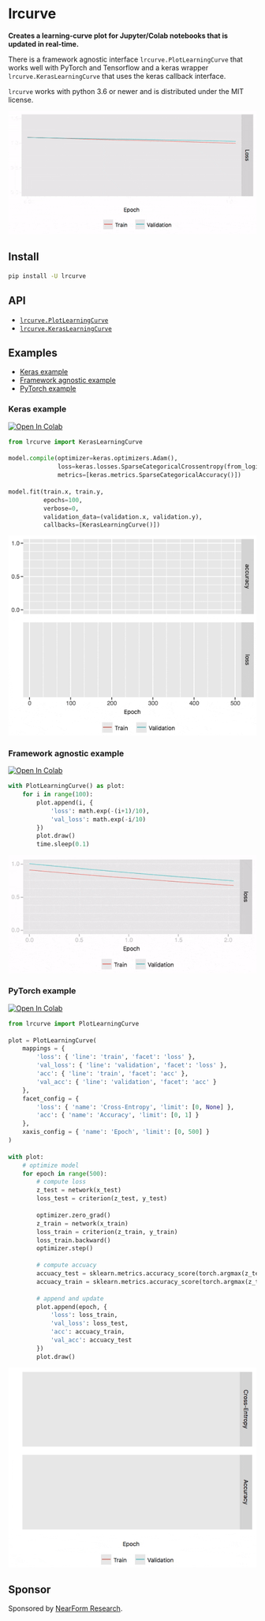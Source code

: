 # lrcurve

**Creates a learning-curve plot for Jupyter/Colab notebooks that is
updated in real-time.**

There is a framework agnostic interface `lrcurve.PlotLearningCurve`
that works well with PyTorch and Tensorflow and a keras wrapper
`lrcurve.KerasLearningCurve` that uses the keras callback interface.

`lrcurve` works with python 3.6 or newer and is distributed under the
MIT license.

![Gif of learning-curve](gifs/readme_header.gif)

## Install

```bash
pip install -U lrcurve
```

## API

* [`lrcurve.PlotLearningCurve`](lrcurve/plot_learning_curve.py)
* [`lrcurve.KerasLearningCurve`](lrcurve/keras_learning_curve.py)

## Examples

* [Keras example](#keras-example)
* [Framework agnostic example](#framework-agnostic-example)
* [PyTorch example](#pytorch-example)

### Keras example
[![Open In Colab](https://colab.research.google.com/assets/colab-badge.svg)](https://colab.research.google.com/github/AndreasMadsen/python-lrcurve/blob/master/notebooks/keras_example.ipynb)

```python
from lrcurve import KerasLearningCurve

model.compile(optimizer=keras.optimizers.Adam(),
              loss=keras.losses.SparseCategoricalCrossentropy(from_logits=True),
              metrics=[keras.metrics.SparseCategoricalAccuracy()])

model.fit(train.x, train.y,
          epochs=100,
          verbose=0,
          validation_data=(validation.x, validation.y),
          callbacks=[KerasLearningCurve()])
```

![Gif of learning-curve for keras example](gifs/keras_example.gif)

### Framework agnostic example
[![Open In Colab](https://colab.research.google.com/assets/colab-badge.svg)](https://colab.research.google.com/github/AndreasMadsen/python-lrcurve/blob/master/notebooks/emulated_training.ipynb)

```python
with PlotLearningCurve() as plot:
    for i in range(100):
        plot.append(i, {
            'loss': math.exp(-(i+1)/10),
            'val_loss': math.exp(-i/10)
        })
        plot.draw()
        time.sleep(0.1)
```

![Gif of learning-curve for simple example](gifs/simple_example.gif)

### PyTorch example
[![Open In Colab](https://colab.research.google.com/assets/colab-badge.svg)](https://colab.research.google.com/github/AndreasMadsen/python-lrcurve/blob/master/notebooks/pytorch_example.ipynb)

```python
from lrcurve import PlotLearningCurve

plot = PlotLearningCurve(
    mappings = {
        'loss': { 'line': 'train', 'facet': 'loss' },
        'val_loss': { 'line': 'validation', 'facet': 'loss' },
        'acc': { 'line': 'train', 'facet': 'acc' },
        'val_acc': { 'line': 'validation', 'facet': 'acc' }
    },
    facet_config = {
        'loss': { 'name': 'Cross-Entropy', 'limit': [0, None] },
        'acc': { 'name': 'Accuracy', 'limit': [0, 1] }
    },
    xaxis_config = { 'name': 'Epoch', 'limit': [0, 500] }
)

with plot:
    # optimize model
    for epoch in range(500):
        # compute loss
        z_test = network(x_test)
        loss_test = criterion(z_test, y_test)

        optimizer.zero_grad()
        z_train = network(x_train)
        loss_train = criterion(z_train, y_train)
        loss_train.backward()
        optimizer.step()

        # compute accuacy
        accuacy_test = sklearn.metrics.accuracy_score(torch.argmax(z_test, 1).numpy(), y_test)
        accuacy_train = sklearn.metrics.accuracy_score(torch.argmax(z_train, 1).numpy(), y_train)

        # append and update
        plot.append(epoch, {
            'loss': loss_train,
            'val_loss': loss_test,
            'acc': accuacy_train,
            'val_acc': accuacy_test
        })
        plot.draw()
```

![Gif of learning-curve for pytorch example](gifs/pytorch_example.gif)

## Sponsor

Sponsored by <a href="https://www.nearform.com/research/">NearForm Research</a>.
